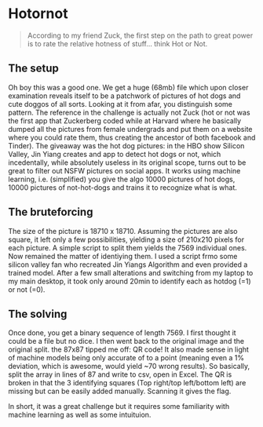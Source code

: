 # Hotornot

>According to my friend Zuck, the first step on the path to great power is to rate the relative hotness of stuff... think Hot or Not.

## The setup
Oh boy this was a good one. We get a huge (68mb) file which upon closer examination reveals itself to be a patchwork of pictures of hot dogs and cute doggos of all sorts. Looking at it from afar, you distinguish some pattern. The reference in the challenge is actually not Zuck (hot or not was the first app that Zuckerberg coded while at Harvard where he basically dumped all the pictures from female undergrads and put them on a website where you could rate them, thus creating the ancestor of both facebook and Tinder). The giveaway was the hot dog pictures: in the HBO show Silicon Valley, Jin Yiang creates and app to detect hot dogs or not, which incedentally, while absolutely useless in its original scope, turns out to be great to filter out NSFW pictures on social apps. It works using machine learning, i.e. (simplified) you give the algo 10000 pictures of hot dogs, 10000 pictures of not-hot-dogs and trains it to recognize what is what.

## The bruteforcing
The size of the picture is 18710 x 18710. Assuming the pictures are also square, it left only a few possibilities, yielding a size of 210x210 pixels for each picture. A simple script to split them yields the 7569 individual ones. Now remained the matter of identiying them. I used a script frmo some silicon valley fan who recreated Jin Yiangs Algorithm and even provided a trained model. After a few small alterations and switching from my laptop to my main desktop, it took only around 20min to identify each as hotdog (=1) or not (=0).

## The solving
Once done, you get a binary sequence of length 7569. I first thought it could be a file but no dice. I then went back to the original image and the original split. the 87x87 tipped me off: QR code! It also made sense in light of machine models being only accurate of to a point (meaning even a 1% deviation, which is awesome, would yield ~70 wrong results). So basically, split the array in lines of 87 and write to csv, open in Excel. The QR is broken in that the 3 identifying squares (Top right/top left/bottom left) are missing but can be easily added manually. Scanning it gives the flag.

In short, it was a great challenge but it requires some familiarity with machine learning as well as some intuituion.
